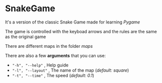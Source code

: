 # SnakeGame
It's a version of the classic Snake Game made for learning *Pygame*

The game is controlled with the keyboad arrows and the rules are the same as the original game

There are different maps in the folder *maps*

There are also a few **arguments** that you can use:

- ``` "-h", "--help" ``` , Help guide
- ``` "-l", "--layout" ``` , The name of the map (*default: square*) 
- ``` "-t", "--time" ``` , The speed (*default: 0.1*)
